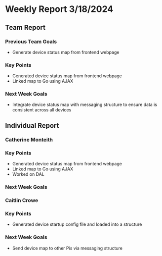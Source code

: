 # Weekly Report 3/18/2024
## Team Report
### Previous Team Goals
- Generate device status map from frontend webpage

### Key Points
- Generated device status map from frontend webpage
- Linked map to Go using AJAX

### Next Week Goals
- Integrate device status map with messaging structure to ensure data is consistent across all devices

## Individual Report
### Catherine Monteith
### Key Points
- Generated device status map from frontend webpage
- Linked map to Go using AJAX
- Worked on DAL

### Next Week Goals

### Caitlin Crowe
### Key Points
- Generated device startup config file and loaded into a structure

### Next Week Goals
- Send device map to other Pis via messaging structure
